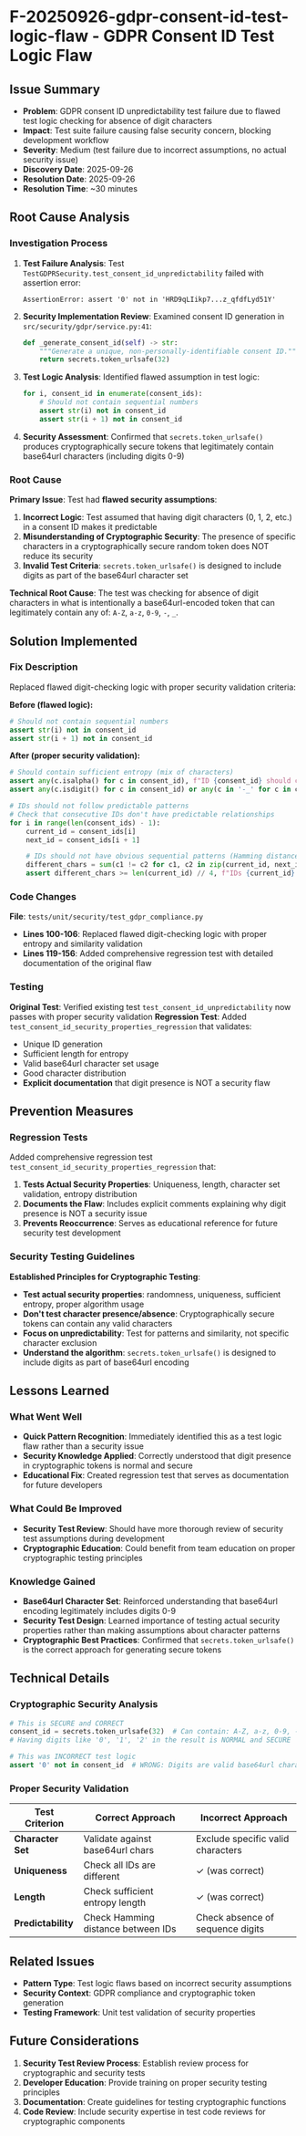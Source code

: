 # F-20250926-gdpr-consent-id-test-logic-flaw - GDPR Consent ID Test Logic Flaw

## Issue Summary

- **Problem**: GDPR consent ID unpredictability test failure due to flawed test logic checking for absence of digit characters
- **Impact**: Test suite failure causing false security concern, blocking development workflow
- **Severity**: Medium (test failure due to incorrect assumptions, no actual security issue)
- **Discovery Date**: 2025-09-26
- **Resolution Date**: 2025-09-26
- **Resolution Time**: ~30 minutes

## Root Cause Analysis

### Investigation Process

1. **Test Failure Analysis**: Test `TestGDPRSecurity.test_consent_id_unpredictability` failed with assertion error:
   ```
   AssertionError: assert '0' not in 'HRD9qLIikp7...z_qfdfLyd51Y'
   ```

2. **Security Implementation Review**: Examined consent ID generation in `src/security/gdpr/service.py:41`:
   ```python
   def _generate_consent_id(self) -> str:
       """Generate a unique, non-personally-identifiable consent ID."""
       return secrets.token_urlsafe(32)
   ```

3. **Test Logic Analysis**: Identified flawed assumption in test logic:
   ```python
   for i, consent_id in enumerate(consent_ids):
       # Should not contain sequential numbers
       assert str(i) not in consent_id
       assert str(i + 1) not in consent_id
   ```

4. **Security Assessment**: Confirmed that `secrets.token_urlsafe()` produces cryptographically secure tokens that legitimately contain base64url characters (including digits 0-9)

### Root Cause

**Primary Issue**: Test had **flawed security assumptions**:

1. **Incorrect Logic**: Test assumed that having digit characters (0, 1, 2, etc.) in a consent ID makes it predictable
2. **Misunderstanding of Cryptographic Security**: The presence of specific characters in a cryptographically secure random token does NOT reduce its security
3. **Invalid Test Criteria**: `secrets.token_urlsafe()` is designed to include digits as part of the base64url character set

**Technical Root Cause**: The test was checking for absence of digit characters in what is intentionally a base64url-encoded token that can legitimately contain any of: `A-Z`, `a-z`, `0-9`, `-`, `_`.

## Solution Implemented

### Fix Description

Replaced flawed digit-checking logic with proper security validation criteria:

**Before (flawed logic):**
```python
# Should not contain sequential numbers
assert str(i) not in consent_id
assert str(i + 1) not in consent_id
```

**After (proper security validation):**
```python
# Should contain sufficient entropy (mix of characters)
assert any(c.isalpha() for c in consent_id), f"ID {consent_id} should contain letters"
assert any(c.isdigit() for c in consent_id) or any(c in '-_' for c in consent_id), f"ID {consent_id} should contain digits or URL-safe chars"

# IDs should not follow predictable patterns
# Check that consecutive IDs don't have predictable relationships
for i in range(len(consent_ids) - 1):
    current_id = consent_ids[i]
    next_id = consent_ids[i + 1]

    # IDs should not have obvious sequential patterns (Hamming distance should be substantial)
    different_chars = sum(c1 != c2 for c1, c2 in zip(current_id, next_id))
    assert different_chars >= len(current_id) // 4, f"IDs {current_id} and {next_id} are too similar"
```

### Code Changes

**File**: `tests/unit/security/test_gdpr_compliance.py`
- **Lines 100-106**: Replaced flawed digit-checking logic with proper entropy and similarity validation
- **Lines 119-156**: Added comprehensive regression test with detailed documentation of the original flaw

### Testing

**Original Test**: Verified existing test `test_consent_id_unpredictability` now passes with proper security validation
**Regression Test**: Added `test_consent_id_security_properties_regression` that validates:
- Unique ID generation
- Sufficient length for entropy
- Valid base64url character set usage
- Good character distribution
- **Explicit documentation** that digit presence is NOT a security flaw

## Prevention Measures

### Regression Tests

Added comprehensive regression test `test_consent_id_security_properties_regression` that:

1. **Tests Actual Security Properties**: Uniqueness, length, character set validation, entropy distribution
2. **Documents the Flaw**: Includes explicit comments explaining why digit presence is NOT a security issue
3. **Prevents Reoccurrence**: Serves as educational reference for future security test development

### Security Testing Guidelines

**Established Principles for Cryptographic Testing**:
- **Test actual security properties**: randomness, uniqueness, sufficient entropy, proper algorithm usage
- **Don't test character presence/absence**: Cryptographically secure tokens can contain any valid characters
- **Focus on unpredictability**: Test for patterns and similarity, not specific character exclusion
- **Understand the algorithm**: `secrets.token_urlsafe()` is designed to include digits as part of base64url encoding

## Lessons Learned

### What Went Well

- **Quick Pattern Recognition**: Immediately identified this as a test logic flaw rather than a security issue
- **Security Knowledge Applied**: Correctly understood that digit presence in cryptographic tokens is normal and secure
- **Educational Fix**: Created regression test that serves as documentation for future developers

### What Could Be Improved

- **Security Test Review**: Should have more thorough review of security test assumptions during development
- **Cryptographic Education**: Could benefit from team education on proper cryptographic testing principles

### Knowledge Gained

- **Base64url Character Set**: Reinforced understanding that base64url encoding legitimately includes digits 0-9
- **Security Test Design**: Learned importance of testing actual security properties rather than making assumptions about character patterns
- **Cryptographic Best Practices**: Confirmed that `secrets.token_urlsafe()` is the correct approach for generating secure tokens

## Technical Details

### Cryptographic Security Analysis

```python
# This is SECURE and CORRECT
consent_id = secrets.token_urlsafe(32)  # Can contain: A-Z, a-z, 0-9, -, _
# Having digits like '0', '1', '2' in the result is NORMAL and SECURE

# This was INCORRECT test logic
assert '0' not in consent_id  # WRONG: Digits are valid base64url characters
```

### Proper Security Validation

| Test Criterion | Correct Approach | Incorrect Approach |
|----------------|------------------|-------------------|
| **Character Set** | Validate against base64url chars | Exclude specific valid characters |
| **Uniqueness** | Check all IDs are different | ✓ (was correct) |
| **Length** | Check sufficient entropy length | ✓ (was correct) |
| **Predictability** | Check Hamming distance between IDs | Check absence of sequence digits |

## Related Issues

- **Pattern Type**: Test logic flaws based on incorrect security assumptions
- **Security Context**: GDPR compliance and cryptographic token generation
- **Testing Framework**: Unit test validation of security properties

## Future Considerations

1. **Security Test Review Process**: Establish review process for cryptographic and security tests
2. **Developer Education**: Provide training on proper security testing principles
3. **Documentation**: Create guidelines for testing cryptographic functions
4. **Code Review**: Include security expertise in test code reviews for cryptographic components